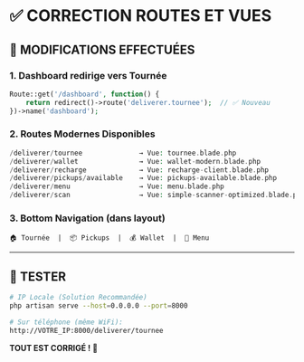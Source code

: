 # ✅ CORRECTION ROUTES ET VUES

## 📝 MODIFICATIONS EFFECTUÉES

### 1. Dashboard redirige vers Tournée
```php
Route::get('/dashboard', function() {
    return redirect()->route('deliverer.tournee');  // ✅ Nouveau
})->name('dashboard');
```

### 2. Routes Modernes Disponibles
```php
/deliverer/tournee              → Vue: tournee.blade.php
/deliverer/wallet               → Vue: wallet-modern.blade.php
/deliverer/recharge             → Vue: recharge-client.blade.php
/deliverer/pickups/available    → Vue: pickups-available.blade.php
/deliverer/menu                 → Vue: menu.blade.php
/deliverer/scan                 → Vue: simple-scanner-optimized.blade.php
```

### 3. Bottom Navigation (dans layout)
```
🏠 Tournée  |  📦 Pickups  |  💰 Wallet  |  📱 Menu
```

---

## 🧪 TESTER

```bash
# IP Locale (Solution Recommandée)
php artisan serve --host=0.0.0.0 --port=8000

# Sur téléphone (même WiFi):
http://VOTRE_IP:8000/deliverer/tournee
```

**TOUT EST CORRIGÉ ! 🚀**
